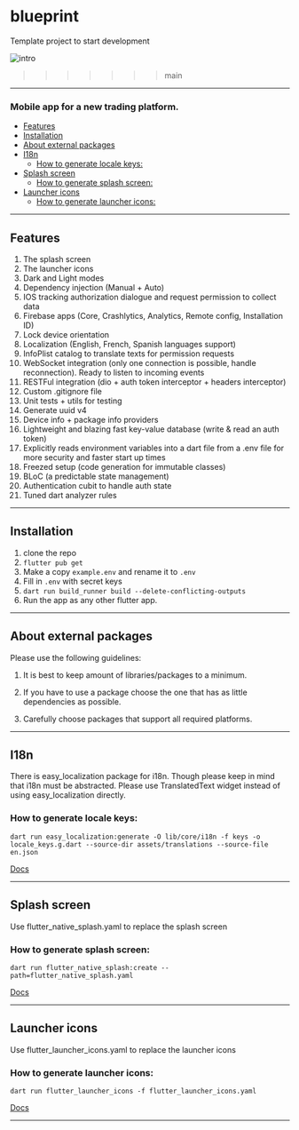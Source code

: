 # blueprint

Template project to start development

![intro](https://github.com/deuscode-io/blueprint/assets/165549052/faf0fae2-b878-4874-94bb-ba1f28be3f3e)
>>>>>>> main


---

### Mobile app for a new trading platform.

- [Features](#features)
- [Installation](#installation)
- [About external packages](#about-external-packages)
- [I18n](#i18n)
    - [How to generate locale keys:](#how-to-generate-locale-keys)
- [Splash screen](#splash-screen)
    - [How to generate splash screen:](#how-to-generate-splash-screen)
- [Launcher icons](#launcher-icons)
    - [How to generate launcher icons:](#how-to-generate-launcher-icons)

---

## Features
1. The splash screen 
2. The launcher icons
3. Dark and Light modes
4. Dependency injection (Manual + Auto)
5. IOS tracking authorization dialogue and request permission to collect data
6. Firebase apps (Core, Crashlytics, Analytics, Remote config, Installation ID)
7. Lock device orientation
8. Localization (English, French, Spanish languages support)
9. InfoPlist catalog to translate texts for permission requests
10. WebSocket integration (only one connection is possible, handle reconnection). Ready to listen to incoming events
11. RESTFul integration (dio + auth token interceptor + headers interceptor)
12. Custom .gitignore file
13. Unit tests + utils for testing
14. Generate uuid v4
15. Device info + package info providers 
16. Lightweight and blazing fast key-value database (write & read an auth token)
17. Explicitly reads environment variables into a dart file from a .env file for more security and faster start up times 
18. Freezed setup (code generation for immutable classes)
19. BLoC (a predictable state management)
20. Authentication cubit to handle auth state 
21. Tuned dart analyzer rules

---

## Installation

1. clone the repo
2. `flutter pub get`
3. Make a copy `example.env` and rename it to `.env`
4. Fill in `.env` with secret keys
5. `dart run build_runner build --delete-conflicting-outputs`
6. Run the app as any other flutter app.

---

## About external packages

Please use the following guidelines:

1. It is best to keep amount of libraries/packages to a minimum.

2. If you have to use a package choose the one that has as little dependencies as possible.

3. Carefully choose packages that support all required platforms.

---

## I18n

There is easy_localization package for i18n. Though please keep in mind that i18n must be
abstracted. Please use TranslatedText widget instead of using easy_localization directly.

### How to generate locale keys:

```shell
dart run easy_localization:generate -O lib/core/i18n -f keys -o locale_keys.g.dart --source-dir assets/translations --source-file en.json
```

[Docs](https://pub.dev/packages/easy_localization#-localization-keys)

---

## Splash screen

Use flutter_native_splash.yaml to replace the splash screen

### How to generate splash screen:

```shell
dart run flutter_native_splash:create --path=flutter_native_splash.yaml
```

[Docs](https://pub.dev/packages/flutter_native_splash)

---

## Launcher icons

Use flutter_launcher_icons.yaml to replace the launcher icons

### How to generate launcher icons:

```shell
dart run flutter_launcher_icons -f flutter_launcher_icons.yaml
```

[Docs](https://pub.dev/packages/flutter_launcher_icons)

---